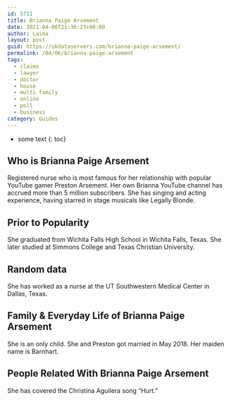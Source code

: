 ```yaml
---
id: 5711
title: Brianna Paige Arsement
date: 2021-04-06T21:36:23+00:00
author: Laima
layout: post
guid: https://ukdataservers.com/brianna-paige-arsement/
permalink: /04/06/brianna-paige-arsement
tags:
  - claims
  - lawyer
  - doctor
  - house
  - multi family
  - online
  - poll
  - business
category: Guides
---
```


* some text
{: toc}


## Who is Brianna Paige Arsement
                  
                  
                  
Registered nurse who is most famous for her relationship with popular YouTube gamer Preston Arsement. Her own Brianna YouTube channel has accrued more than 5 million subscribers. She has singing and acting experience, having starred in stage musicals like Legally Blonde. 
                  
              
            
              
            
                
                
                
## Prior to Popularity
                  
                  
                  
She graduated from Wichita Falls High School in Wichita Falls, Texas. She later studied at Simmons College and Texas Christian University.
                  
              
            
              
            
                
                
                
## Random data
                  
                  
                  
She has worked as a nurse at the UT Southwestern Medical Center in Dallas, Texas. 
                  
              
            
              
            
                
                
                
## Family & Everyday Life of Brianna Paige Arsement
                  
                  
                  
She is an only child. She and Preston got married in May 2018. Her maiden name is Barnhart. 
                  
              
            
              
            
                
                
                
## People Related With Brianna Paige Arsement
                  
                  
                  
She has covered the Christina Aguilera song &#8220;Hurt.&#8221;
                  
              
            
              
            
                
              
            
              
              
            
            
              
            
          
          
          